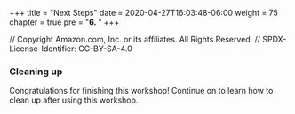 +++
title = "Next Steps"
date = 2020-04-27T16:03:48-06:00
weight = 75
chapter = true
pre = "<b>6. </b>"
+++

// Copyright Amazon.com, Inc. or its affiliates. All Rights Reserved. 
// SPDX-License-Identifier: CC-BY-SA-4.0

### Cleaning up 

Congratulations for finishing this workshop!  Continue on to learn how to clean up after using this workshop. 

